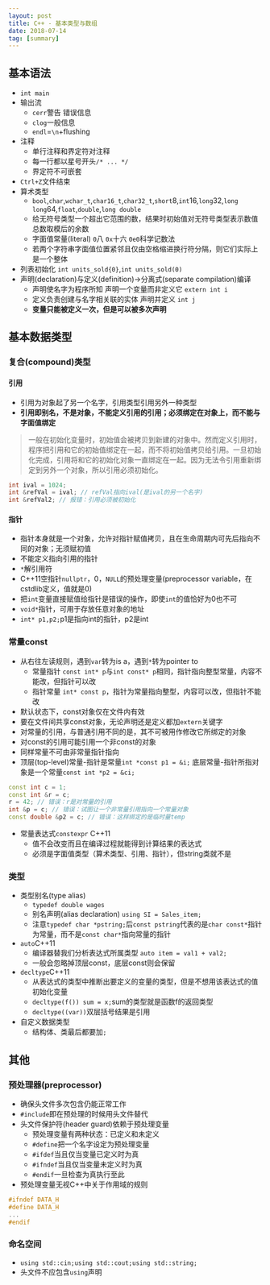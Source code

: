 ```yaml
---
layout: post
title: C++ - 基本类型与数组
date: 2018-07-14
tag: [summary]
---
```


## 基本语法
* `int main`
* 输出流
    * `cerr`警告 错误信息
    * `clog`一般信息
    * `endl`=`\n`+flushing
* 注释
    * 单行注释和界定符对注释
    * 每一行都以星号开头`/* ... */`
    * 界定符不可嵌套
* `Ctrl+Z`文件结束
* 算术类型
    * `bool`,`char`,`wchar_t`,`char16_t`,`char32_t`,`short`8,`int`16,`long`32,`long long`64,`float`,`double`,`long double`
    * 给无符号类型一个超出它范围的数，结果时初始值对无符号类型表示数值总数取模后的余数
    * 字面值常量(literal) `0`八 `0x`十六 `0e0`科学记数法
    * 若两个字符串字面值位置紧邻且仅由空格缩进换行符分隔，则它们实际上是一个整体
* 列表初始化 `int units_sold{0}`,`int units_sold(0)`
* 声明(declaration)与定义(definition)->分离式(separate compilation)编译
    * 声明使名字为程序所知 声明一个变量而非定义它 `extern int i`
    * 定义负责创建与名字相关联的实体 声明并定义 `int j`
    * **变量只能被定义一次，但是可以被多次声明**

## 基本数据类型
### 复合(compound)类型
#### 引用
* 引用为对象起了另一个名字，引用类型引用另外一种类型
* **引用即别名，不是对象，不能定义引用的引用；必须绑定在对象上，而不能与字面值绑定**

> 一般在初始化变量时，初始值会被拷贝到新建的对象中。然而定义引用时，程序把引用和它的初始值绑定在一起，而不将初始值拷贝给引用。一旦初始化完成，引用将和它的初始化对象一直绑定在一起。因为无法令引用重新绑定到另外一个对象，所以引用必须初始化。

```cpp
int ival = 1024;
int &refVal = ival; // refVal指向ival(是ival的另一个名字)
int &refVal2; // 报错：引用必须被初始化
```

#### 指针
* 指针本身就是一个对象，允许对指针赋值拷贝，且在生命周期内可先后指向不同的对象；无须赋初值
* 不能定义指向引用的指针
* `*`解引用符
* C++11空指针`nullptr`，0，`NULL`的预处理变量(preprocessor variable，在cstdlib定义，值就是0)
* 把`int`变量直接赋值给指针是错误的操作，即使`int`的值恰好为0也不可
* `void*`指针，可用于存放任意对象的地址
* `int* p1,p2;`p1是指向int的指针，p2是int

### 常量const
* 从右往左读规则，遇到`var`转为is a，遇到`*`转为pointer to
    * 常量指针 `const int* p`与`int const* p`相同，指针指向整型常量，内容不能改，但指针可以改
    * 指针常量 `int* const p`，指针为常量指向整型，内容可以改，但指针不能改
* 默认状态下，const对象仅在文件内有效
* 要在文件间共享const对象，无论声明还是定义都加`extern`关键字
* 对常量的引用，与普通引用不同的是，其不可被用作修改它所绑定的对象
* 对const的引用可能引用一个非const的对象
* 同样常量不可由非常量指针指向
* 顶层(top-level)常量-指针是常量`int *const p1 = &i;` 底层常量-指针所指对象是一个常量`const int *p2 = &ci;`
```cpp
const int c = 1;
const int &r = c;
r = 42; // 错误：r是对常量的引用
int &p = c; // 错误：试图让一个非常量引用指向一个常量对象
const double &p2 = c; // 错误：这样绑定的是临时量temp
```

* 常量表达式`constexpr` C++11
    * 值不会改变而且在编译过程就能得到计算结果的表达式
    * 必须是字面值类型（算术类型、引用、指针），但string类就不是

### 类型
* 类型别名(type alias)
    * `typedef double wages`
    * 别名声明(alias declaration) `using SI = Sales_item;`
    * 注意`typedef char *pstring;`后`const pstring`代表的是`char const*`指针为常量，而不是`const char*`指向常量的指针
* `auto`C++11
    * 编译器替我们分析表达式所属类型 `auto item = val1 + val2;`
    * 一般会忽略掉顶层const，底层const则会保留
* `decltype`C++11
    * 从表达式的类型中推断出要定义的变量的类型，但是不想用该表达式的值初始化变量
    * `decltype(f()) sum = x;`sum的类型就是函数f的返回类型
    * `decltype((var))`双层括号结果是引用
* 自定义数据类型
    * 结构体、类最后都要加`;`

## 其他
### 预处理器(preprocessor)
* 确保头文件多次包含仍能正常工作
* `#include`即在预处理的时候用头文件替代
* 头文件保护符(header guard)依赖于预处理变量
    * 预处理变量有两种状态：已定义和未定义
    * `#define`把一个名字设定为预处理变量
    * `#ifdef`当且仅当变量已定义时为真
    * `#ifndef`当且仅当变量未定义时为真
    * `#endif`一旦检查为真执行至此
* 预处理变量无视C++中关于作用域的规则

```cpp
#ifndef DATA_H
#define DATA_H
...
#endif
```

### 命名空间
* `using std::cin;using std::cout;using std::string;`
* 头文件不应包含`using`声明